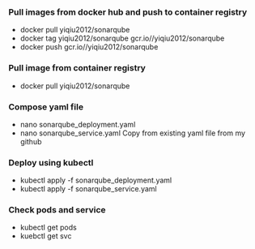 ### Pull images from docker hub and push to container registry
- docker pull yiqiu2012/sonarqube 
- docker tag yiqiu2012/sonarqube gcr.io/<Porject ID>/yiqiu2012/sonarqube
- docker push gcr.io/<Porject ID>/yiqiu2012/sonarqube

### Pull image from container registry
- docker pull yiqiu2012/sonarqube 

### Compose yaml file
- nano sonarqube_deployment.yaml
- nano sonarqube_service.yaml
Copy from existing yaml file from my github

### Deploy using kubectl
- kubectl apply -f sonarqube_deployment.yaml
- kubectl apply -f sonarqube_service.yaml

### Check pods and service
- kubectl get pods
- kuebctl get svc 